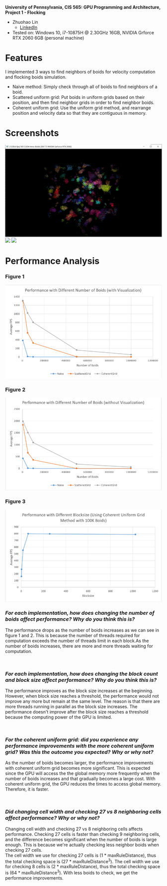 **University of Pennsylvania, CIS 565: GPU Programming and Architecture,
Project 1 - Flocking**

* Zhuohao Lin
  * [LinkedIn](https://www.linkedin.com/in/zhuohao-lin-960b54194/)
* Tested on: Windows 10, i7-10875H @ 2.30GHz 16GB, NVIDIA Grforce RTX 2060 6GB (personal machine)

# Features
I implemented 3 ways to find neighbors of boids for velocity computation and flocking boids simulation.
* Naive method: Simply check through all of boids to find neighbors of a boid.
* Scattered uniform grid: Put boids in uniform grids based on their position, and then find neighbor grids in order to find neighbor boids.
* Coherent uniform grid: Use the uniform grid method, and rearrange position and velocity data so that they are contiguous in memory.

# Screenshots
![](images/screenshot1.PNG)
![](images/simulation2.gif)
![](images/simulation3.gif)

# Performance Analysis

### Figure 1
![](images/figure1.PNG)
### Figure 2
![](images/figure2.PNG)
### Figure 3
![](images/figure3.PNG)

### *For each implementation, how does changing the number of boids affect performance? Why do you think this is?*

The performance drops as the number of boids increases as we can see in figure 1 and 2. This is because the number of threads required for computation exceeds the number of threads limit in each block.As the number of boids increases, there are more and more threads waiting for computation.

<br/>

### *For each implementation, how does changing the block count and block size affect performance? Why do you think this is?*

The performance improves as the block size increases at the beginning. However, when block size reaches a threshold, the performance would not improve any more but remain at the same level. The reason is that there are more threads running in parallel as the block size increases. The performance doesn't improve after the block size reaches a threshold because the computing power of the GPU is limited.

<br/>

### *For the coherent uniform grid: did you experience any performance improvements with the more coherent uniform grid? Was this the outcome you expected? Why or why not?*

As the number of boids becomes larger, the performance improvements with coherent uniform grid becomes more significant. This is expected since the GPU will access the the global memory more frequently when the number of boids increases and that gradually becomes a large cost. With coherent uniform grid, the GPU reduces the times to access global memory. Therefore, it is faster.

<br/>

### *Did changing cell width and checking 27 vs 8 neighboring cells affect performance? Why or why not?*

Changing cell width and checking 27 vs 8 neighboring cells affects performance. Checking 27 cells is faster than checking 9 neighboring cells, and the difference becomes significant when the number of boids is large enough. This is because we're actually checking less neighbor boids when checking 27 cells.<br/>
The cell width we use for checking 27 cells is (1 * maxRuleDistance), thus the total checking space is (27 * maxRuleDistance<sup>3</sup>). The cell width we use for checking 8 cells is (2 * maxRuleDistance), thus the total checking space is (64 * maxRuleDistance<sup>3</sup>). With less boids to check, we get the performance improvements.

